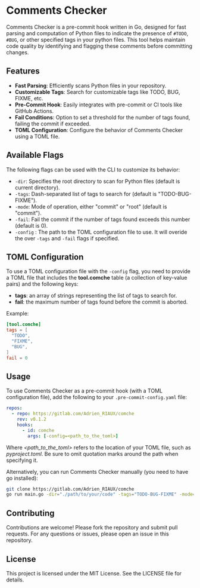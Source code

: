 # Comments Checker

Comments Checker is a pre-commit hook written in Go, designed for fast parsing and computation of Python files to indicate the presence of `#TODO`, `#BUG`, or other specified tags in your python files. This tool helps maintain code quality by identifying and flagging these comments before committing changes.

## Features

- **Fast Parsing**: Efficiently scans Python files in your repository.
- **Customizable Tags**: Search for customizable tags like TODO, BUG, FIXME, etc.
- **Pre-Commit Hook**: Easily integrates with pre-commit or CI tools like GitHub Actions.
- **Fail Conditions**: Option to set a threshold for the number of tags found, failing the commit if exceeded.
- **TOML Configuration**: Configure the behavior of Comments Checker using a TOML file.

## Available Flags

The following flags can be used with the CLI to customize its behavior:

- `-dir`: Specifies the root directory to scan for Python files (default is current directory).
- `-tags`: Dash-separated list of tags to search for (default is "TODO-BUG-FIXME").
- `-mode`: Mode of operation, either "commit" or "root" (default is "commit").
- `-fail`: Fail the commit if the number of tags found exceeds this number (default is 0).
- `-config` : The path to the TOML configuration file to use. It will overide the over `-tags` and `-fail` flags if specified.

## TOML Configuration

To use a TOML configuration file with the `-config` flag, you need to provide a TOML file that includes the **tool.comche** table (a collection of key-value pairs) and the following keys:
- **tags**: an array of strings representing the list of tags to search for.
- **fail**: the maximum number of tags found before the commit is aborted.

Example:
```toml
[tool.comche]
tags = [
  "TODO",
  "FIXME",
  "BUG",
]
fail = 0
```

## Usage

To use Comments Checker as a pre-commit hook (with a TOML configuration file), add the following to your `.pre-commit-config.yaml` file:

```yaml
repos:
  - repo: https://gitlab.com/Adrien_RIAUX/comche
    rev: v0.1.2
    hooks:
      - id: comche
        args: [-config=<path_to_the_toml>]
```
Where *<path_to_the_toml>* refers to the location of your TOML file, such as *pyproject.toml*. Be sure to omit quotation marks around the path when specifying it.

Alternatively, you can run Comments Checker manually (you need to have go installed):

```bash
git clone https://gitlab.com/Adrien_RIAUX/comche
go run main.go -dir="./path/to/your/code" -tags="TODO-BUG-FIXME" -mode="commit" -fail=5
```

## Contributing

Contributions are welcome! Please fork the repository and submit pull requests. For any questions or issues, please open an issue in this repository.

## License

This project is licensed under the MIT License. See the LICENSE file for details.
